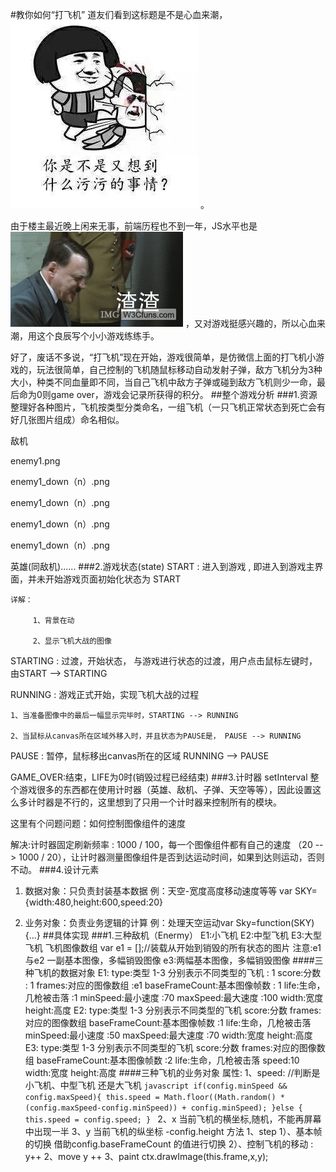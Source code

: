 #教你如何“打飞机”
道友们看到这标题是不是心血来潮，![](img/IMG_0127.JPG) 。

由于楼主最近晚上闲来无事，前端历程也不到一年，JS水平也是![](img/zhazha.gif) ，又对游戏挺感兴趣的，所以心血来潮，用这个良辰写个小小游戏练练手。

好了，废话不多说，“打飞机”现在开始，游戏很简单，是仿微信上面的打飞机小游戏的，玩法很简单，自己控制的飞机随鼠标移动自动发射子弹，敌方飞机分为3种大小，种类不同血量即不同，当自己飞机中敌方子弹或碰到敌方飞机则少一命，最后命为0则game over，游戏会记录所获得的积分。
##整个游戏分析
###1.资源
整理好各种图片，飞机按类型分类命名，一组飞机（一只飞机正常状态到死亡会有好几张图片组成）命名相似。

敌机

enemy1.png

enemy1_down（n）.png

enemy1_down（n）.png

enemy1_down（n）.png

enemy1_down（n）.png

英雄(同敌机)......
###2.游戏状态(state)
   START : 进入到游戏 , 即进入到游戏主界面，并未开始游戏页面初始化状态为 START

	详解：

	     1、背景在动

	     2、显示飞机大战的图像

   STARTING : 过渡，开始状态， 与游戏进行状态的过渡，用户点击鼠标左键时，由START --> STARTING

   RUNNING : 游戏正式开始，实现飞机大战的过程

	1、当准备图像中的最后一幅显示完毕时，STARTING --> RUNNING

    2、当鼠标从canvas所在区域外移入时，并且状态为PAUSE是， PAUSE --> RUNNING

   PAUSE : 暂停，鼠标移出canvas所在的区域 RUNNING --> PAUSE

   GAME_OVER:结束，LIFE为0时(销毁过程已经结束)
###3.计时器 setInterval
   整个游戏很多的东西都在使用计时器（英雄、敌机、子弹、天空等等），因此设置这么多计时器是不行的，这里想到了只用一个计时器来控制所有的模块。

   这里有个问题问题：如何控制图像组件的速度

   解决:计时器固定刷新频率 : 1000 / 100，每一个图像组件都有自己的速度 （20 --> 1000 / 20），让计时器测量图像组件是否到达运动时间，如果到达则运动，否则不动。
###4.设计元素
   1. 数据对象：只负责封装基本数据   例：天空-宽度高度移动速度等等 var SKY={width:480,height:600,speed:20}

   2. 业务对象：负责业务逻辑的计算   例：处理天空运动var Sky=function(SKY){...}
##具体实现
###1.三种敌机（Enermy）
   E1:小飞机
   E2:中型飞机
   E3:大型飞机
   飞机图像数组
   var e1 = [];//装载从开始到销毁的所有状态的图片
   注意:e1与e2 一副基本图像，多幅销毁图像
        e3:两幅基本图像，多幅销毁图像
   ####三种飞机的数据对象
       E1:
         type:类型 1-3 分别表示不同类型的飞机 : 1
         score:分数 : 1
         frames:对应的图像数组 :e1
         baseFrameCount:基本图像帧数 : 1
         life:生命，几枪被击落 :1
         minSpeed:最小速度 :70
         maxSpeed:最大速度 :100
         width:宽度
         height:高度
      E2:
         type:类型 1-3 分别表示不同类型的飞机
         score:分数
         frames:对应的图像数组
         baseFrameCount:基本图像帧数 :1
         life:生命，几枪被击落
         minSpeed:最小速度 :50
         maxSpeed:最大速度 :70
         width:宽度
         height:高度
      E3:
         type:类型 1-3 分别表示不同类型的飞机
         score:分数
         frames:对应的图像数组
         baseFrameCount:基本图像帧数 :2
         life:生命，几枪被击落
         speed:10
         width:宽度
         height:高度
   ####三种飞机的业务对象
    属性:
      1、speed:
           //判断是小飞机、中型飞机 还是大飞机
           ```javascript
           if(config.minSpeed && config.maxSpeed){
               this.speed = Math.floor((Math.random() * (config.maxSpeed-config.minSpeed)) + config.minSpeed);
           }else {
            this.speed = config.speed;
           }
           ```
      2、x
           当前飞机的横坐标,随机，不能再屏幕中出现一半
      3、y
           当前飞机的纵坐标
           -config.height
    方法
      1、step
         1）、基本帧的切换
              借助config.baseFrameCount 的值进行切换
         2）、控制飞机的移动 : y++
      2、move
         y ++
      3、paint
         ctx.drawImage(this.frame,x,y);